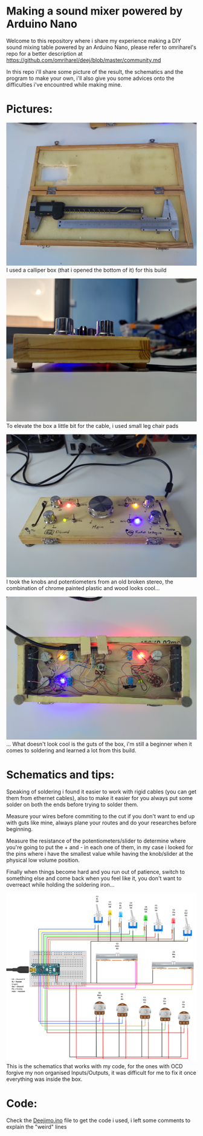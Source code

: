 # Making a sound mixer powered by Arduino Nano
Welcome to this repository where i share my experience making a DIY sound mixing table powered by an Arduino Nano, please refer to omriharel's repo for a better description at https://github.com/omriharel/deej/blob/master/community.md

In this repo i'll share some picture of the result, the schematics and the program to make your own, i'll also give you some advices onto the difficulties i've encountred while making mine.

# Pictures:
![Box Used](https://raw.githubusercontent.com/misterimo/deej/main/Pictures/box%20used.jpg?token=AR5P3NKYYGHY6X73545OVD27YZ7DI) I used a calliper box (that i opened the bottom of it) for this build

![Side view](https://raw.githubusercontent.com/misterimo/deej/main/Pictures/side%20view.jpg?token=AR5P3NPEZDWMC7XPHRDFJXC7YZ7WA) To elevate the box a little bit for the cable, i used small leg chair pads

![Top view](https://raw.githubusercontent.com/misterimo/deej/main/Pictures/top%20view.jpg?token=AR5P3NPMFRH27XVUEBLFT3S7YZ76G) I took the knobs and potentiometers from an old broken stereo, the combination of chrome painted plastic and wood looks cool...

![guts](https://raw.githubusercontent.com/misterimo/deej/main/Pictures/guts.jpg?token=AR5P3NN56DBHZFUHMM2LP4S7Y2AFI) ... What doesn't look cool is the guts of the box, i'm still a beginner when it comes to soldering and learned a lot from this build.

# Schematics and tips:
Speaking of soldering i found it easier to work with rigid cables (you can get them from ethernet cables), also to make it easier for you always put some solder on both the ends before trying to solder them.

Measure your wires before commiting to the cut if you don't want to end up with guts like mine, always plane your routes and do your researches before beginning.

Measure the resistance of the potentiometers/slider to determine where you're going to put the + and - in each one of them, in my case i looked for the pins where i have the smallest value while having the knob/slider at the physical low volume position.

Finally when things become hard and you run out of patience, switch to something else and come back when you feel like it, you don't want to overreact while holding the soldering iron...

![Schematic](https://raw.githubusercontent.com/misterimo/deej/main/schematics%20v2.jpg?token=AR5P3NNWJIV7XT7YMHFCVIS7Y2BI6) This is the schematics that works with my code, for the ones with OCD forgive my non organised Inputs/Outputs, it was difficult for me to fix it once everything was inside the box.


# Code:
Check the [Deejimo.ino](https://github.com/misterimo/deej/blob/main/Deejimo.ino) file to get the code i used, i left some comments to explain the "weird" lines
